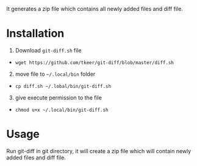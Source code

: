 It generates a zip file which contains all newly added files and diff file.


# Installation
1. Download `git-diff.sh` file

- `wget https://github.com/tkeer/git-diff/blob/master/diff.sh`


2. move file to `~/.local/bin` folder

- `cp diff.sh ~/.lobal/bin/git-diff.sh`


3. give execute permission to the file

- `chmod u+x ~/.local/bin/git-diff.sh`

# Usage
Run git-diff in git directory, it will create a zip file which will contain newly added files and diff file.
